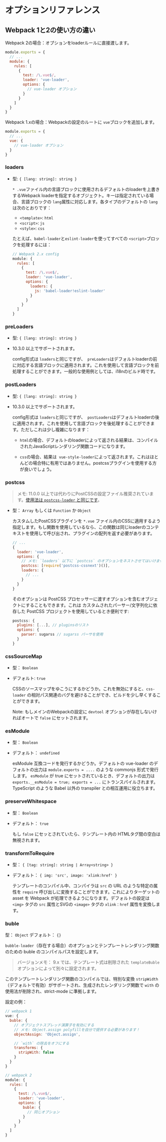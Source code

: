 # オプションリファレンス

## Webpack 1と2の使い方の違い

Webpack 2の場合：オプションをloaderルールに直接渡します。

``` js
module.exports = {
  // ...
  module: {
    rules: [
      {
        test: /\.vue$/,
        loader: 'vue-loader',
        options: {
          // vue-loader オプション
        }
      }
    ]
  }
}
```

Webpack 1.xの場合：Webpackの設定のルートに `vue`ブロックを追加します。

``` js
module.exports = {
  // ...
  vue: {
    // vue-loader オプション
  }
}
```

### loaders

- 型: `{ [lang: string]: string }`

  `* .vue`ファイル内の言語ブロックに使用されるデフォルトのloaderを上書きするWebpack loaderを指定するオブジェクト。キーは指定されている場合、言語ブロックの `lang`属性に対応します。各タイプのデフォルトの `lang`は次のとおりです：

  - `<template>`: `html`
  - `<script>`: `js`
  - `<style>`: `css`

  たとえば、`babel-loader`と`eslint-loader`を使ってすべての `<script>`ブロックを処理するには：

  ``` js
  // Webpack 2.x config
  module: {
    rules: [
      {
        test: /\.vue$/,
        loader: 'vue-loader',
        options: {
          loaders: {
            js: 'babel-loader!eslint-loader'
          }
        }
      }
    ]
  }
  ```

### preLoaders

- 型: `{ [lang: string]: string }`
- 10.3.0 以上でサポートされます。

  config形式は `loaders`と同じですが、` preLoaders`はデフォルトloaderの前に対応する言語ブロックに適用されます。これを使用して言語ブロックを前処理することができます。一般的な使用例としては、i18nのビルド時です。

### postLoaders

- 型: `{ [lang: string]: string }`
- 10.3.0 以上でサポートされます。

  config形式は `loaders`と同じですが、` postLoaders`はデフォルトloaderの後に適用されます。これを使用して言語ブロックを後処理することができます。ただしこれは少し複雑になります：

  - `html`の場合、デフォルトのloaderによって返される結果は、コンパイルされたJavaScriptレンダリング関数コードになります。

  - `css`の場合、結果は` vue-style-loader`によって返されます。これはほとんどの場合特に有用ではありません。postcssプラグインを使用する方が良いでしょう。

### postcss

  > メモ: 11.0.0 以上では代わりにPostCSSの設定ファイル推奨されています。[使用法は `postcss-loader` と同じです](https://github.com/postcss/postcss-loader#usage)。

- 型： `Array` もしくは `Function` か `Object`

  カスタムしたPostCSSプラグインを `*.vue` ファイル内のCSSに適用するよう指定します。もし関数を使用しているなら、この関数は同じloaderのコンテキストを使用して呼び出され、プラグインの配列を返す必要があります。

  ``` js
  // ...
  {
    loader: 'vue-loader',
    options: {
      // メモ: `loaders` 以下に `postcss` のオプションをネストさせてはいけません
      postcss: [require('postcss-cssnext')()],
      loaders: {
        // ...
      }
    }
  }
  ```

  そのオプションは PostCSS プロセッサーに渡すオプションを含むオブジェクトにすることもできます。これは カスタムされたパーサー/文字列化に依存した PostCSS プロジェクトを使用しているとき便利です:

  ``` js
  postcss: {
    plugins: [...], // pluginsのリスト
    options: {
      parser: sugarss // sugarss パーサを使用
    }
  }
  ```

### cssSourceMap

- 型： `Boolean`
- デフォルト: `true`

  CSSのソースマップをゆこうにするかどうか。これを無効にすると、`css-loader` の相対パス関連のバグを避けることができ、ビルドを少し早くすることができます。

  Note: もしメインのWebpackの設定に `devtool` オプションが存在しないければオートで `false` にセットされます。

### esModule

- 型： `Boolean`
- デフォルト： `undefined`

  esModule 互換コードを発行するかどうか。デフォルトの vue-loader のデフォルトの出力は `module.exports = ....` のような commonjs 形式で発行します。 `esModule` が true にセットされているとき、デフォルトの出力は `exports.__esModule = true; exports = ...` にトランスパイルされます。TypeScript のような Babel 以外の transpiler との相互運用に役立ちます。

### preserveWhitespace

- 型： `Boolean`
- デフォルト： `true`

  もし `false` にセッとされていたら、テンプレート内の HTMLタグ間の空白は無視されます。

### transformToRequire

- 型： `{ [tag: string]: string | Array<string> }`
- デフォルト： `{ img: 'src', image: 'xlink:href' }`

  テンプレートのコンパイル中、コンパイラは `src` の URL のような特定の属性を `require` 呼び出しに変換することができます。これによりターゲットの asset を Webpack が処理できるようになります。デフォルトの設定は `<img>` タグの `src` 属性とSVGの `<image>` タグの `xlink：href` 属性を変換します。

### buble

  型： `Object`
  デフォルト： `{}`

  `bubble-loader`（存在する場合）のオプションとテンプレートレンダリング関数のための buble のコンパイルパスを設定します。

  > バージョンメモ： 9.x では、テンプレート式は削除された `templateBuble` オプションによって別々に設定されます。

  このテンプレートレンダリング関数のコンパイルでは、特別な変換 `stripWidth` （デフォルトで有効）がサポートされ、生成されたレンダリング関数で `with` の使用法が削除され、strict-mode に準拠します。

  設定の例：

  ``` js
  // webpack 1
  vue: {
    buble: {
      // オブジェクトスプレッド演算子を有効にする
      // メモ: Object.assign polyfillを自分で提供する必要があります！
      objectAssign: 'Object.assign',

      // `with` の除去をオフにする
      transforms: {
        stripWith: false
      }
    }
  }

  // webpack 2
  module: {
    rules: [
      {
        test: /\.vue$/,
        loader: 'vue-loader',
        options: {
          buble: {
            // 同じオプション
          }
        }
      }
    ]
  }
  ```
